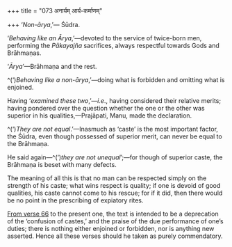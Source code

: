 +++
title = "073 अनार्यम् आर्य-कर्माणम्"

+++
‘*Non-ārya*,’— Śūdra.

‘*Behaving like an Ārya*,’—devoted to the service of twice-born men,
performing the *Pākayajña* sacrifices, always respectful towards Gods
and Brāhmaṇas.

‘*Ārya*’—Brāhmaṇa and the rest.

^(‘)*Behaving like a non-ārya*,’—doing what is forbidden and omitting
what is enjoined.

Having ‘*examined these two*,’—*i.e*., having considered their relative
merits; having pondered over the question whether the one or the other
was superior in his qualities,—Prajāpati, Manu, made the declaration.

^(‘)*They are not equal*.’—Inasmuch as ‘caste’ is the most important
factor, the Śūdra, even though possessed of superior merit, can never be
equal to the Brāhmaṇa.

He said again—^(‘)*they are not unequal*’;—for though of superior caste,
the Brāhmaṇa is beset with many defects.

The meaning of all this is that no man can be respected simply on the
strength of his caste; what wins respect is quality; if one is devoid of
good qualities, his caste cannot come to his rescue; for if it did, then
there would be no point in the prescribing of expiatory rites.

[From verse
66](/hinduism/book/manusmriti-with-the-commentary-of-medhatithi/d/doc201801.html)
to the present one, the text is intended to be a deprecation of the
‘confusion of castes,’ and the praise of the due performance of one’s
duties; there is nothing either enjoined or forbidden, nor is anything
new asserted. Hence all these verses should he taken as purely
commendatory.


